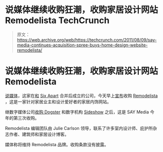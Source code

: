 # 说媒体继续收购狂潮，收购家居设计网站 Remodelista TechCrunch

> 原文：<https://web.archive.org/web/https://techcrunch.com/2011/08/09/say-media-continues-acquisition-spree-buys-home-design-website-remodelista/>

# 说媒体继续收购狂潮，收购家居设计网站 Remodelista

[说媒体](https://web.archive.org/web/20230204225943/http://www.crunchbase.com/company/saymedia)，这家在[和](https://web.archive.org/web/20230204225943/https://techcrunch.com/2010/09/21/video-egg-will-acquire-six-apart-and-rename-itself-say-media/) [Six Apart](https://web.archive.org/web/20230204225943/http://www.crunchbase.com/company/six-apart) 合并后成立的公司，今天早上[宣布](https://web.archive.org/web/20230204225943/http://remodelista.com/posts/remodelista-say-media)收购 [Remodelista](https://web.archive.org/web/20230204225943/http://remodelista.com/) ，这是一家针对家居业主和设计爱好者的家居内饰网站。

继数字媒体公司[收购 Dogster](https://web.archive.org/web/20230204225943/https://techcrunch.com/2011/04/19/say-media-acquires-dogster-and-has-more-acquisitions-in-the-works/) 和数字机构 [Sideshow](https://web.archive.org/web/20230204225943/https://techcrunch.com/2011/06/21/say-media-acquires-digital-agency-sideshow/) 之后，这是 SAY Media 今年的第三次收购。

Remodelista 编辑团队由 Julie Carlson 领导，联系了许多室内设计师、庇护所杂志作者、建筑师和家居设计博客。

媒体称将维持 Remodelista 品牌。收购条款没有披露。
